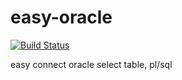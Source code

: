 # easy-oracle
[![Build Status](https://travis-ci.org/mrkayhyun/easyOracle.svg?branch=master)](https://travis-ci.org/mrkayhyun/easyOracle)


easy connect oracle select table, pl/sql
  
